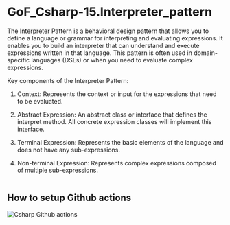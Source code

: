# GoF_Csharp-15.Interpreter_pattern

The Interpreter Pattern is a behavioral design pattern that allows you to define a language or grammar for interpreting and evaluating expressions. It enables you to build an interpreter that can understand and execute expressions written in that language. This pattern is often used in domain-specific languages (DSLs) or when you need to evaluate complex expressions.

Key components of the Interpreter Pattern:

1. Context: Represents the context or input for the expressions that need to be evaluated.

2. Abstract Expression: An abstract class or interface that defines the interpret method. All concrete expression classes will implement this interface.

3. Terminal Expression: Represents the basic elements of the language and does not have any sub-expressions.

4. Non-terminal Expression: Represents complex expressions composed of multiple sub-expressions.

```csharp

```

## How to setup Github actions

![Csharp Github actions](https://github.com/luiscoco/GoF_Csharp-15.Interpreter_pattern/assets/32194879/ee21a9eb-b930-40da-905e-574d9e06f8e8)













